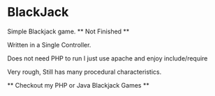 # BlackJack

Simple Blackjack game. ** Not Finished **

Written in a Single Controller.

Does not need PHP to run I just use apache and enjoy include/require

Very rough, Still has many procedural characteristics. 

** Checkout my PHP or Java Blackjack Games **
